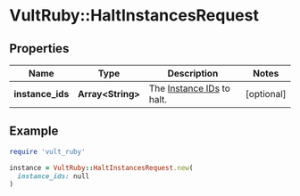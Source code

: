 # VultRuby::HaltInstancesRequest

## Properties

| Name | Type | Description | Notes |
| ---- | ---- | ----------- | ----- |
| **instance_ids** | **Array&lt;String&gt;** | The [Instance IDs](#operation/list-instances) to halt. | [optional] |

## Example

```ruby
require 'vult_ruby'

instance = VultRuby::HaltInstancesRequest.new(
  instance_ids: null
)
```

